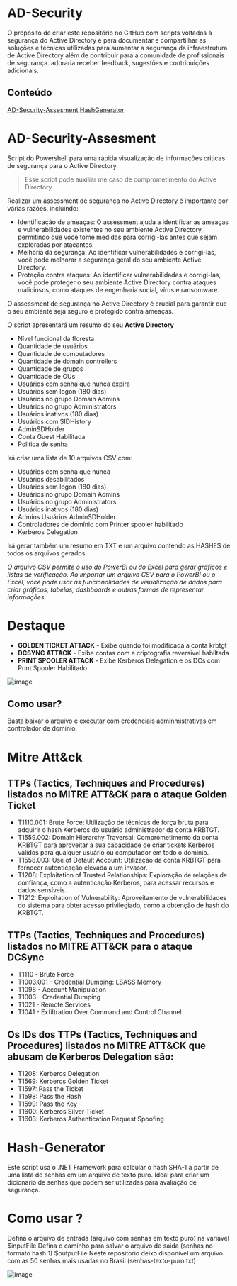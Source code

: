 # AD-Security
O propósito de criar este repositório no GitHub com scripts voltados à segurança do Active Directory é para documentar e compartilhar as soluções e técnicas utilizadas para aumentar a segurança da infraestrutura de Active Directory além de contribuir para a comunidade de profissionais de segurança. adoraria receber feedback, sugestões e contribuições adicionais.

## Conteúdo
[AD-Security-Assesment](#AD-Security-Assesment)
[HashGenerator](#Hash-Generator)


# AD-Security-Assesment
Script do Powershell para uma rápida visualização de informações criticas de segurança para o Active Directory. 

> Esse script pode auxiliar me caso de comprometimento do Active
> Directory

Realizar um assessment de segurança no Active Directory é importante por várias razões, incluindo:
- Identificação de ameaças: O assessment ajuda a identificar as ameaças e vulnerabilidades existentes no seu ambiente Active Directory, permitindo que você tome medidas para corrigi-las antes que sejam exploradas por atacantes.
- Melhoria da segurança: Ao identificar vulnerabilidades e corrigi-las, você pode melhorar a segurança geral do seu ambiente Active Directory.
- Proteção contra ataques: Ao identificar vulnerabilidades e corrigi-las, você pode proteger o seu ambiente Active Directory contra ataques maliciosos, como ataques de engenharia social, vírus e ransomware.

O assessment de segurança no Active Directory é crucial para garantir que o seu ambiente seja seguro e protegido contra ameaças.

O script apresentará um resumo do seu **Active Directory**

- Nível funcional da floresta     
- Quantidade de usuários     
- Quantidade de computadores
- Quantidade de domain controllers 
- Quantidade de grupos 
- Quantidade de OUs
- Usuários com senha que nunca expira 
- Usuários sem logon (180 dias) 
- Usuários no grupo Domain Admins
- Usuários no grupo Administrators 
- Usuários inativos (180 dias) 
- Usuários com SIDHistory 
- AdminSDHolder 
- Conta Guest Habilitada 
- Politica de senha 

Irá criar uma lista de 10 arquivos CSV com:

- Usuários com senha que nunca  
- Usuários desabilitados 
- Usuários sem logon (180 dias) 
- Usuários no grupo Domain Admins 
- Usuários no grupo Administrators 
- Usuários inativos (180 dias) 
- Admins Usuários AdminSDHolder
- Controladores de domínio com Printer spooler habilitado
- Kerberos Delegation 

Irá gerar também um resumo em TXT e um arquivo contendo as HASHES de todos os arquivos gerados.

*O arquivo CSV permite o uso do PowerBI ou do Excel para gerar gráficos e listas de verificação.*
*Ao importar um arquivo CSV para o PowerBI ou o Excel, você pode usar as funcionalidades de visualização de dados para criar gráficos, tabelas, dashboards e outras formas de representar informações.*


# Destaque

- **GOLDEN TICKET ATTACK** - Exibe quando foi modificada a conta krbtgt
- **DCSYNC ATTACK** - Exibe contas com a criptografia reversivel habiltada
- **PRINT SPOOLER ATTACK** - Exibe Kerberos Delegation e os DCs com Print Spooler Habilitado

![image](https://user-images.githubusercontent.com/16530643/216141192-814fdd3d-34ba-48cd-a3fb-dc95c8a51ff6.png)

## Como usar?

Basta baixar o arquivo e executar com credenciais adminmistrativas em controlador de dominio.

# Mitre Att&ck

## TTPs (Tactics, Techniques and Procedures) listados no MITRE ATT&CK para o ataque **Golden Ticket** 

- T1110.001: Brute Force: Utilização de técnicas de força bruta para adquirir o hash Kerberos do usuário administrador da conta KRBTGT.
- T1559.002: Domain Hierarchy Traversal: Comprometimento da conta KRBTGT para aproveitar a sua capacidade de criar tickets Kerberos válidos para qualquer usuário ou computador em todo o domínio.
- T1558.003: Use of Default Account: Utilização da conta KRBTGT para fornecer autenticação elevada a um invasor.
- T1208: Exploitation of Trusted Relationships: Exploração de relações de confiança, como a autenticação Kerberos, para acessar recursos e dados sensíveis.
- T1212: Exploitation of Vulnerability: Aproveitamento de vulnerabilidades do sistema para obter acesso privilegiado, como a obtenção de hash do KRBTGT.

## TTPs (Tactics, Techniques and Procedures) listados no MITRE ATT&CK para o ataque **DCSync** 

- T1110 - Brute Force
- T1003.001 - Credential Dumping: LSASS Memory
- T1098 - Account Manipulation
- T1003 - Credential Dumping
- T1021 - Remote Services
- T1041 - Exfiltration Over Command and Control Channel

## Os IDs dos TTPs (Tactics, Techniques and Procedures) listados no MITRE ATT&CK que abusam de Kerberos Delegation são:

- T1208: Kerberos Delegation
- T1569: Kerberos Golden Ticket
- T1597: Pass the Ticket
- T1598: Pass the Hash
- T1599: Pass the Key
- T1600: Kerberos Silver Ticket
- T1603: Kerberos Authentication Request Spoofing


# Hash-Generator

Este script usa o .NET Framework para calcular o hash SHA-1 a partir de uma lista de senhas em um arquivo de texto puro.
Ideal para criar um dicionario de senhas que podem ser utilizadas para avaliação de segurança.

# Como usar ?
Defina o arquivo de entrada (arquivo com senhas em texto puro) na variável $inputFile
Defina o caminho para salvar o arquivo de saida (senhas no formato hash 1) $outputFile
Neste repositorio deixo disponível um arquivo com as 50 senhas mais usadas no Brasil (senhas-texto-puro.txt) 

![image](https://user-images.githubusercontent.com/16530643/216614828-5347ab92-2318-4688-a0c4-931762c19c75.png)

